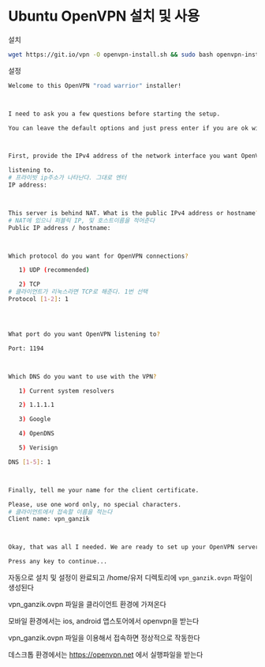 # Ubuntu OpenVPN 설치 및 사용

설치

```bash
wget https://git.io/vpn -O openvpn-install.sh && sudo bash openvpn-install.sh
```

설정

```bash
Welcome to this OpenVPN "road warrior" installer!



I need to ask you a few questions before starting the setup.

You can leave the default options and just press enter if you are ok with them.



First, provide the IPv4 address of the network interface you want OpenVPN

listening to.
# 프라이빗 ip주소가 나타난다. 그대로 엔터
IP address:



This server is behind NAT. What is the public IPv4 address or hostname?
# NAT에 있으니 퍼블릭 IP, 및 호스트이름을 적어준다
Public IP address / hostname:



Which protocol do you want for OpenVPN connections?

   1) UDP (recommended)

   2) TCP
# 클라이언트가 리눅스라면 TCP로 해준다. 1번 선택
Protocol [1-2]: 1




What port do you want OpenVPN listening to?

Port: 1194



Which DNS do you want to use with the VPN?

   1) Current system resolvers

   2) 1.1.1.1

   3) Google

   4) OpenDNS

   5) Verisign

DNS [1-5]: 1



Finally, tell me your name for the client certificate.

Please, use one word only, no special characters.
# 클라이언트에서 접속할 이름을 적는다
Client name: vpn_ganzik



Okay, that was all I needed. We are ready to set up your OpenVPN server now.

Press any key to continue...
```

자동으로 설치 및 설정이 완료되고 /home/유저 디렉토리에
`vpn_ganzik.ovpn` 파일이 생성된다

vpn_ganzik.ovpn 파일을 클라이언트 환경에 가져온다

모바일 환경에서는 ios, android 앱스토어에서 openvpn을 받는다

vpn_ganzik.ovpn 파일을 이용해서 접속하면 정상적으로 작동한다

데스크톱 환경에서는
<https://openvpn.net>
에서 실행파일을 받는다
